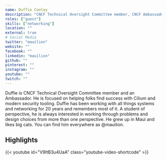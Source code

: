 ```yaml
---
name: Duffie Cooley
description: "CNCF Technical Oversight Committee member, CNCF Ambassador"
roles: ["guest"]
skills: ["networking"]
location: ""
external: true
# Social Media 
twitter: "mauilion"
website: ""
facebook: ""
linkedin: "mauilion"
github: ""
pinterest: ""
instagram: ""
youtube: ""
twitch: ""
---
```


<!-- markdownlint-disable-next-line MD041-->
Duffie is CNCF Technical Oversight Committee member and an Ambassador. He is focused on helping folks find success with Cilium and modern security tooling. Duffie has been working with all things systems and networking for 20 years and remembers most of it. A student of perspective, he is always interested in working through problems and design choices from more than one perspective. He grew up in Maui and likes big cats. You can find him everywhere as @mauilion.

<!--more-->
## Highlights

{{< youtube id="V9ItB3u4UaA" class="youtube-video-shortcode" >}}
